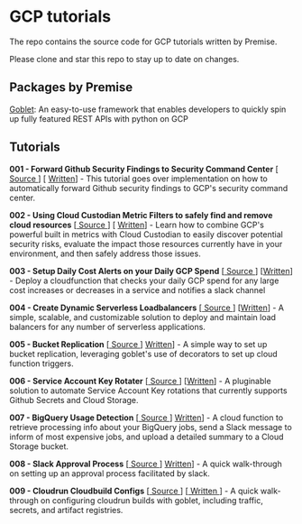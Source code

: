 # GCP tutorials

The repo contains the source code for GCP tutorials written by Premise.

Please clone and star this repo to stay up to date on changes.

## Packages by Premise

[Goblet](https://github.com/anovis/goblet): An easy-to-use framework that enables developers to quickly spin up fully featured REST APIs with python on GCP

## Tutorials
**001 - Forward Github Security Findings to Security Command Center** [[ Source ](https://github.com/premisedata/gcp-tutorials/001-github-to-scc)] [ [Written](https://engineering.premise.com/tutorial-publishing-github-findings-to-security-command-center-2d1749f530bc)] - This tutorial goes over implementation on how to automatically forward Github security findings to GCP's security command center.

**002 - Using Cloud Custodian Metric Filters to safely find and remove cloud resources** [[ Source ](https://github.com/premisedata/gcp-tutorials/002-cloud-custodian-metric-filters)] [ [Written](https://engineering.premise.com/cleaning-up-your-google-cloud-environment-safety-guaranteed-2de51fb8620a)] - Learn how to combine GCP's powerful built in metrics with Cloud Custodian to easily discover potential security risks, evaluate the impact those resources currently have in your environment, and then safely address those issues. 

**003 - Setup Daily Cost Alerts on your Daily GCP Spend** [[ Source ](https://github.com/premisedata/gcp-tutorials/003-cost-alerts)] [[Written](https://engineering.premise.com/tutorial-cost-spike-alerting-for-google-cloud-platform-gcp-46fd26ae3f6a)] - Deploy a cloudfunction that checks your daily GCP spend for any large cost increases or decreases in a service and notifies a slack channel

**004 - Create Dynamic Serverless Loadbalancers** [[ Source ](https://github.com/premisedata/gcp-tutorials/004-dynamic-serverless-loadbalancer)] [[Written](https://austennovis.medium.com/e15751853312)] - A simple, scalable, and customizable solution to deploy and maintain  load balancers for any number of serverless applications.

**005 - Bucket Replication** [[ Source ](https://github.com/premisedata/gcp-tutorials/005-bucket-replication)] [Written](https://engineering.premise.com/tutorial-bucket-replication-for-google-cloud-platform-gcp-cloud-storage-44622c59299c)] - A simple way to set up bucket replication, leveraging goblet's use of decorators to set up cloud function triggers.

**006 - Service Account Key Rotater** [[ Source ](https://github.com/premisedata/gcp-tutorials/006-service-account-key-rotater)] [[Written](https://engineering.premise.com/tutorial-rotating-service-account-keys-using-secret-manager-5f4dc7142d4b)] - A pluginable solution to automate Service Account Key rotations that currently supports Github Secrets and Cloud Storage.

**007 - BigQuery Usage Detection** [[ Source ](https://github.com/premisedata/gcp-tutorials/007-bigquery-usage-detection)] [Written](https://engineering.premise.com/tutorial-detection-of-high-usage-bigquery-jobs-on-google-cloud-platform-gcp-aadb591eefe5)] - A cloud function to retrieve processing info about your BigQuery jobs, send a Slack message to inform of most expensive jobs, and upload a detailed summary to a Cloud Storage bucket.

**008 - Slack Approval Process** [[ Source ](https://github.com/premisedata/gcp-tutorials/008-slack-approval-process)] [Written](https://engineering.premise.com/tutorial-setting-up-approval-processes-with-slack-apps-d325aee31763)] - A quick walk-through on setting up an approval process facilitated by slack.

**009 - Cloudrun Cloudbuild Configs** [[ Source ](https://github.com/premisedata/gcp-tutorials/009-cloudrun-cloudbuild-configs)] [[ Written ]()] - A quick walk-through on configuring cloudrun builds with goblet, including traffic, secrets, and artifact registries.

